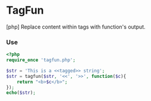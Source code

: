 # TagFun
[php] Replace content within tags with function's output.

### Use
```php
<?php
require_once 'tagfun.php';

$str = 'This is a <<tagged>> string';
$str = tagfun($str, '<<', '>>', function($c){
    return "<b>$c</b>";
});
echo($str);
```
